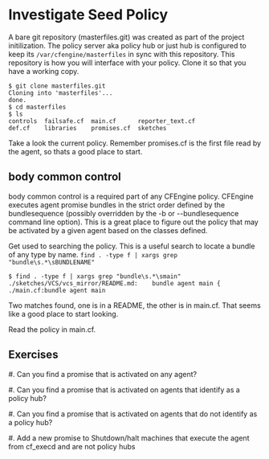 # Investigate Seed Policy

A bare git repository (masterfiles.git) was created as part of the project
initilization.  The policy server aka policy hub or just hub is configured to
keep its `/var/cfengine/masterfiles` in sync with this repository. This
repository is how you will interface with your policy. Clone it so that you have
a working copy.

    $ git clone masterfiles.git
    Cloning into 'masterfiles'...
    done.
    $ cd masterfiles
    $ ls
    controls  failsafe.cf  main.cf      reporter_text.cf
    def.cf    libraries    promises.cf  sketches


Take a look the current policy. Remember promises.cf is the first file read by
the agent, so thats a good place to start.

## body common control

body common control is a required part of any CFEngine
policy. CFEngine executes agent promise bundles in the strict order defined by
the bundlesequence (possibly overridden by the -b or --bundlesequence command
line option). This is a great place to figure out the policy that may be
activated by a given agent based on the classes defined.

Get used to searching the policy. This is a useful search to locate a bundle of
any type by name. `find . -type f | xargs grep "bundle\s.*\sBUNDLENAME"`

    $ find . -type f | xargs grep "bundle\s.*\smain"
    ./sketches/VCS/vcs_mirror/README.md:    bundle agent main {
    ./main.cf:bundle agent main

Two matches found, one is in a README, the other is in main.cf. That seems like
a good place to start looking.

Read the policy in main.cf.

## Exercises

#. Can you find a promise that is activated on any agent?

#. Can you find a promise that is activated on agents that identify as a policy
hub?

#. Can you find a promise that is activated on agents that do not identify as a
policy hub? 

#. Add a new promise to Shutdown/halt machines that execute the agent from
cf_execd and are not policy hubs

